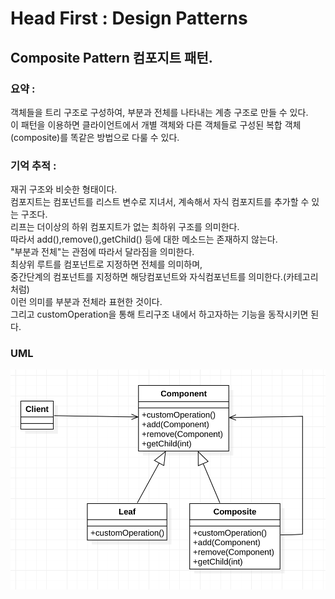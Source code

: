 # Head First : Design Patterns

## Composite Pattern 컴포지트 패턴.  

### 요약 :   
객체들을 트리 구조로 구성하여, 부분과 전체를 나타내는 계층 구조로 만들 수 있다.  
이 패턴을 이용하면 클라이언트에서 개별 객체와 다른 객체들로 구성된 복합 객체(composite)를 똑같은 방법으로 다룰 수 있다.  
  
  

### 기억 추적 :     
재귀 구조와 비슷한 형태이다.  
컴포지트는 컴포넌트를 리스트 변수로 지녀서, 계속해서 자식 컴포지트를 추가할 수 있는 구조다.  
리프는 더이상의 하위 컴포지트가 없는 최하위 구조를 의미한다.  
따라서 add(),remove(),getChild() 등에 대한 메소드는 존재하지 않는다.  
"부분과 전체"는 관점에 따라서 달라짐을 의미한다.  
최상위 루트를 컴포넌트로 지정하면 전체를 의미하며,   
중간단계의 컴포넌트를 지정하면 해당컴포넌트와 자식컴포넌트를 의미한다.(카테고리 처럼)  
이런 의미를 부분과 전체라 표현한 것이다.  
그리고 customOperation을 통해 트리구조 내에서 하고자하는 기능을 동작시키면 된다.   


### UML
![Alt uml](./composite_uml.png?s=200 )

